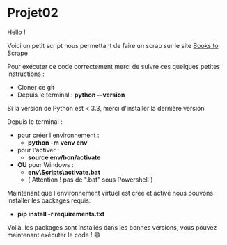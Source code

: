 # Projet02
Hello !

Voici un petit script nous permettant de faire un scrap sur le site [Books to Scrape](http://books.toscrape.com/)

Pour exécuter ce code correctement merci de suivre ces quelques petites instructions :

- Cloner ce git
- Depuis le terminal : **python --version**

Si la version de Python est < 3.3, merci d'installer la dernière version

Depuis le terminal :
- pour créer l'environnement :
	+ **python -m venv env**
- pour l'activer :
	+ **source env/bon/activate**
 - **OU**  pour Windows :		
	+ **env\Scripts\activate.bat**
	+ ( Attention ! pas de ".bat" sous Powershell )

Maintenant que l'environnement virtuel est crée et activé nous pouvons installer les packages requis:
- **pip install -r requirements.txt**

Voilà, les packages sont installés dans les bonnes versions, vous pouvez maintenant exécuter le code ! :smile:
